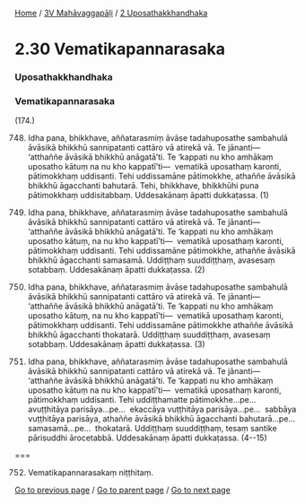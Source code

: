 
[Home](/) / [3V Mahāvaggapāḷi](/tipitaka/3V.md) / [2 Uposathakkhandhaka](/tipitaka/3V/2.md)

# 2.30 Vematikapannarasaka

### Uposathakkhandhaka

### Vematikapannarasaka

(174.)

748. Idha pana, bhikkhave, aññatarasmiṃ āvāse tadahuposathe sambahulā āvāsikā bhikkhū sannipatanti cattāro vā atirekā vā. Te jānanti—  ‘atthaññe āvāsikā bhikkhū anāgatā’ti. Te ‘kappati nu kho amhākaṃ uposatho kātuṃ na nu kho kappatī’ti—  vematikā uposathaṃ karonti, pātimokkhaṃ uddisanti. Tehi uddissamāne pātimokkhe, athaññe āvāsikā bhikkhū āgacchanti bahutarā. Tehi, bhikkhave, bhikkhūhi puna pātimokkhaṃ uddisitabbaṃ. Uddesakānaṃ āpatti dukkaṭassa. (1)

749. Idha pana, bhikkhave, aññatarasmiṃ āvāse tadahuposathe sambahulā āvāsikā bhikkhū sannipatanti cattāro vā atirekā vā. Te jānanti—  ‘atthaññe āvāsikā bhikkhū anāgatā’ti. Te ‘kappati nu kho amhākaṃ uposatho kātuṃ, na nu kho kappatī’ti—  vematikā uposathaṃ karonti, pātimokkhaṃ uddisanti. Tehi uddissamāne pātimokkhe, athaññe āvāsikā bhikkhū āgacchanti samasamā. Uddiṭṭhaṃ suuddiṭṭhaṃ, avasesaṃ sotabbaṃ. Uddesakānaṃ āpatti dukkaṭassa. (2)

750. Idha pana, bhikkhave, aññatarasmiṃ āvāse tadahuposathe sambahulā āvāsikā bhikkhū sannipatanti cattāro vā atirekā vā. Te jānanti—  ‘atthaññe āvāsikā bhikkhū anāgatā’ti. Te ‘kappati nu kho amhākaṃ uposatho kātuṃ, na nu kho kappatī’ti—  vematikā uposathaṃ karonti, pātimokkhaṃ uddisanti. Tehi uddissamāne pātimokkhe athaññe āvāsikā bhikkhū āgacchanti thokatarā. Uddiṭṭhaṃ suuddiṭṭhaṃ, avasesaṃ sotabbaṃ. Uddesakānaṃ āpatti dukkaṭassa. (3)

751. Idha pana, bhikkhave, aññatarasmiṃ āvāse tadahuposathe sambahulā āvāsikā bhikkhū sannipatanti cattāro vā atirekā vā. Te jānanti—  ‘atthaññe āvāsikā bhikkhū anāgatā’ti. Te ‘kappati nu kho amhākaṃ uposatho kātuṃ na nu kho kappatī’ti—  vematikā uposathaṃ karonti, pātimokkhaṃ uddisanti. Tehi uddiṭṭhamatte pātimokkhe…pe…  avuṭṭhitāya parisāya…pe…  ekaccāya vuṭṭhitāya parisāya…pe…  sabbāya vuṭṭhitāya parisāya, athaññe āvāsikā bhikkhū āgacchanti bahutarā…pe…  samasamā…pe…  thokatarā. Uddiṭṭhaṃ suuddiṭṭhaṃ, tesaṃ santike pārisuddhi ārocetabbā. Uddesakānaṃ āpatti dukkaṭassa. (4--15)

===

752. Vematikapannarasakaṃ niṭṭhitaṃ.



[Go to previous page](/tipitaka/3V/2/2.29.md) / [Go to parent page](/tipitaka/3V/2.md) / [Go to next page](/tipitaka/3V/2/2.31.md)


